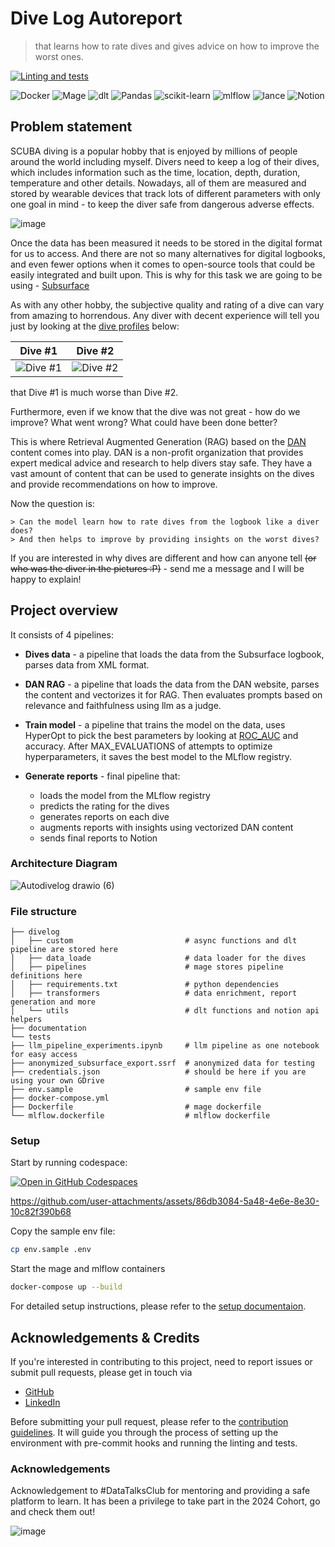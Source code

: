 
# Dive Log Autoreport

>  that learns how to rate dives and gives advice on how to improve the worst ones.

[![Linting and tests](https://github.com/alex-kolmakov/divelog-autoreport/actions/workflows/lint_and_test.yaml/badge.svg)](https://github.com/alex-kolmakov/divelog-autoreport/actions/workflows/lint_and_test.yaml)

![Docker](https://img.shields.io/badge/docker-%230db7ed.svg?style=for-the-badge&logo=docker&logoColor=white)
![Mage](https://img.shields.io/badge/-mage-purple?style=for-the-badge&link=https%3A%2F%2Fmage.ai%2F)
![dlt](https://img.shields.io/badge/-dlt-teal?style=for-the-badge&link=https%3A%2F%2Fdlthub.com%2F)
![Pandas](https://img.shields.io/badge/pandas-%23150458.svg?style=for-the-badge&logo=pandas&logoColor=white)
![scikit-learn](https://img.shields.io/badge/scikit--learn-%23F7931E.svg?style=for-the-badge&logo=scikit-learn&logoColor=white)
![mlflow](https://img.shields.io/badge/mlflow-%23d9ead3.svg?style=for-the-badge&logo=numpy&logoColor=blue)
![lance](https://img.shields.io/badge/-lancedb-white?style=for-the-badge&link=https%3A%2F%2Flancedb.com%2F)
![Notion](https://img.shields.io/badge/Notion-%23000000.svg?style=for-the-badge&logo=notion&logoColor=white)



## Problem statement

SCUBA diving is a popular hobby that is enjoyed by millions of people around the world including myself. Divers need to keep a log of their dives, which includes information such as the time, location, depth, duration, temperature and other details. Nowadays, all of them are measured and stored by wearable devices that track lots of different parameters with only one goal in mind - to keep the diver safe from dangerous adverse effects.

![image](https://github.com/user-attachments/assets/52d2ee9e-7a54-49d8-a44b-633aae10f34a)

Once the data has been measured it needs to be stored in the digital format for us to access. And there are not so many alternatives for digital logbooks, and even fewer options when it comes to open-source tools that could be easily integrated and built upon. This is why for this task we are going to be using - [Subsurface](https://github.com/subsurface/subsurface)

As with any other hobby, the subjective quality and rating of a dive can vary from amazing to horrendous. Any diver with decent experience will tell you just by looking at the [dive profiles](https://en.wikipedia.org/wiki/Dive_profile) below:

| Dive #1  | Dive #2 |
| ------------- | ------------- |
| ![Dive #1](https://github.com/alex-kolmakov/divelog-autoreport/assets/3127175/5d043a91-39bb-4b77-a49c-bd19b82cf04a) | ![Dive #2](https://github.com/alex-kolmakov/divelog-autoreport/assets/3127175/86bc990c-55e9-4c14-9db9-310b88b3c4bb)|


that Dive #1 is much worse than Dive #2. 

Furthermore, even if we know that the dive was not great - how do we improve? What went wrong? What could have been done better?

This is where Retrieval Augmented Generation (RAG) based on the [DAN](https://www.diversalertnetwork.org/) content comes into play. DAN is a non-profit organization that provides expert medical advice and research to help divers stay safe. They have a vast amount of content that can be used to generate insights on the dives and provide recommendations on how to improve.

Now the question is:

```
> Can the model learn how to rate dives from the logbook like a diver does? 
> And then helps to improve by providing insights on the worst dives?
```

If you are interested in why dives are different and how can anyone tell ~~(or who was the diver in the pictures :P)~~ - send me a message and I will be happy to explain!


## Project overview

It consists of 4 pipelines:

 - **Dives data** - a pipeline that loads the data from the Subsurface logbook, parses data from XML format.
 
 - **DAN RAG** - a pipeline that loads the data from the DAN website, parses the content and vectorizes it for RAG. Then evaluates prompts based on relevance and faithfulness using llm as a judge.
 
 - **Train model** - a pipeline that trains the model on the data, uses HyperOpt to pick the best parameters by looking at [ROC_AUC](https://developers.google.com/machine-learning/crash-course/classification/roc-and-auc) and accuracy. After MAX_EVALUATIONS of attempts to optimize hyperparameters, it saves the best model to the MLflow registry.

 - **Generate reports** - final pipeline that:
    - loads the model from the MLflow registry 
    - predicts the rating for the dives
    - generates reports on each dive
    - augments reports with insights using vectorized DAN content
    - sends final reports to Notion

### Architecture Diagram

![Autodivelog drawio (6)](https://github.com/user-attachments/assets/9684b41c-2f5e-49f8-a1de-0b6fa8b54412)


### File structure

```
├── divelog
│   ├── custom                         # async functions and dlt pipeline are stored here
│   ├── data_loade                     # data loader for the dives
│   ├── pipelines                      # mage stores pipeline definitions here
│   ├── requirements.txt               # python dependencies
│   ├── transformers                   # data enrichment, report generation and more
│   └── utils                          # dlt functions and notion api helpers
├── documentation
└── tests
├── llm_pipeline_experiments.ipynb     # llm pipeline as one notebook for easy access
├── anonymized_subsurface_export.ssrf  # anonymized data for testing
├── credentials.json                   # should be here if you are using your own GDrive
├── env.sample                         # sample env file
├── docker-compose.yml
├── Dockerfile                         # mage dockerfile
└── mlflow.dockerfile                  # mlflow dockerfile
```

### Setup

Start by running codespace: 

<a href='https://codespaces.new/alex-kolmakov/divelog-autoreport'><img src='https://github.com/codespaces/badge.svg' alt='Open in GitHub Codespaces' style='max-width: 100%;'></a>


https://github.com/user-attachments/assets/86db3084-5a48-4e6e-8e30-10c82f390b68



Copy the sample env file:

```bash
cp env.sample .env
```

Start the mage and mlflow containers
```bash
docker-compose up --build
```




For detailed setup instructions, please refer to the [setup documentaion](./documentation/setup.md).



## Acknowledgements & Credits

If you're interested in contributing to this project, need to report issues or submit pull requests, please get in touch via 
- [GitHub](https://github.com/alex-kolmakov)
- [LinkedIn](https://linkedin.com/in/aleksandr-kolmakov)

Before submitting your pull request, please refer to the [contribution guidelines](./documentation/contribution.md). It will guide you through the process of setting up the environment with pre-commit hooks and running the linting and tests.


### Acknowledgements
Acknowledgement to #DataTalksClub for mentoring and providing a safe platform to learn. It has been a privilege to take part in the  2024 Cohort, go and check them out!

![image](https://github.com/alex-kolmakov/divesite-species-analytics/assets/3127175/d6504180-31a9-4cb7-8cd0-26cd2d0a12ad)



